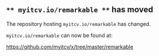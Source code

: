 ## `** myitcv.io/remarkable **` has moved

The repository hosting `myitcv.io/remarkable` has changed.

`myitcv.io/remarkable` can now be found at:

https://github.com/myitcv/x/tree/master/remarkable
